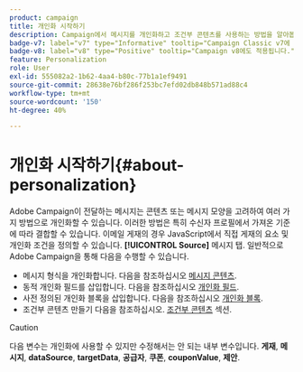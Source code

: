 ```yaml
---
product: campaign
title: 개인화 시작하기
description: Campaign에서 메시지를 개인화하고 조건부 콘텐츠를 사용하는 방법을 알아봅니다
badge-v7: label="v7" type="Informative" tooltip="Campaign Classic v7에 적용"
badge-v8: label="v8" type="Positive" tooltip="Campaign v8에도 적용됩니다."
feature: Personalization
role: User
exl-id: 555082a2-1b62-4aa4-b80c-77b1a1ef9491
source-git-commit: 28638e76bf286f253bc7efd02db848b571ad88c4
workflow-type: tm+mt
source-wordcount: '150'
ht-degree: 40%

---
```


# 개인화 시작하기{#about-personalization}

Adobe Campaign이 전달하는 메시지는 콘텐츠 또는 메시지 모양을 고려하여 여러 가지 방법으로 개인화할 수 있습니다. 이러한 방법은 특히 수신자 프로필에서 가져온 기준에 따라 결합할 수 있습니다. 이메일 게재의 경우 JavaScript에서 직접 게재의 요소 및 개인화 조건을 정의할 수 있습니다. **[!UICONTROL Source]** 메시지 탭. 일반적으로 Adobe Campaign을 통해 다음을 수행할 수 있습니다.

* 메시지 형식을 개인화합니다. 다음을 참조하십시오 [메시지 콘텐츠](defining-the-email-content.md#message-content).
* 동적 개인화 필드를 삽입합니다. 다음을 참조하십시오 [개인화 필드](personalization-fields.md).
* 사전 정의된 개인화 블록을 삽입합니다. 다음을 참조하십시오 [개인화 블록](personalization-blocks.md).
* 조건부 콘텐츠 만들기 다음을 참조하십시오. [조건부 콘텐츠](conditional-content.md) 섹션.

>[!CAUTION]
>
>다음 변수는 개인화에 사용할 수 있지만 수정해서는 안 되는 내부 변수입니다. **게재**, **메시지**, **dataSource**, **targetData**, **공급자**, **쿠폰**, **couponValue**, **제안**.

